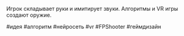 Игрок складывает руки и имитирует звуки. Алгоритмы и VR игры создают оружие.

#идея #алгоритм #нейросеть #vr #FPShooter #геймдизайн